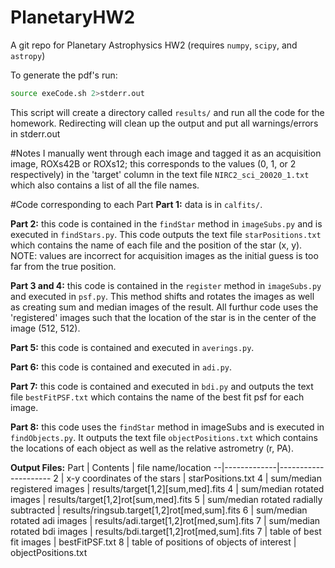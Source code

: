# PlanetaryHW2
A git repo for Planetary Astrophysics HW2 (requires `numpy`, `scipy`, and `astropy`)

To generate the pdf's run:
```bash
source exeCode.sh 2>stderr.out
```
This script will create a directory called `results/` and run all the code for the homework. Redirecting will clean up the output and put all warnings/errors in stderr.out

#Notes
I manually went through each image and tagged it as an acquisition image, ROXs42B or ROXs12; this corresponds to the values (0, 1, or 2 respectively) in the 'target' column in the text file `NIRC2_sci_20020_1.txt` which also contains a list of all the file names. 

#Code corresponding to each Part
**Part 1:** data is in `calfits/`.

**Part 2:** this code is contained in the `findStar` method in `imageSubs.py` and is executed in `findStars.py`. This code outputs the text file `starPositions.txt` which contains the name of each file and the position of the star (x, y). NOTE: values are incorrect for acquisition images as the initial guess is too far from the true position. 

**Part 3 and 4:** this code is contained in the `register` method in `imageSubs.py` and executed in `psf.py`. This method shifts and rotates the images as well as creating sum and median images of the result. All furthur code uses the 'registered' images such that the location of the star is in the center of the image (512, 512).

**Part 5:** this code is contained and executed in `averings.py`.

**Part 6:** this code is contained and executed in `adi.py`.

**Part 7:** this code is contained and executed in `bdi.py` and outputs the text file `bestFitPSF.txt` which contains the name of the best fit psf for each image.

**Part 8:** this code uses the `findStar` method in imageSubs and is executed in `findObjects.py`. It outputs the text file `objectPositions.txt` which contains the locations of each object as well as the relative astrometry (r, PA).

**Output Files:** 
Part | Contents | file name/location
--|-------------|---------------------
2 | x-y coordinates of the stars | starPositions.txt
4 | sum/median registered images | results/target[1,2][sum,med].fits
4 | sum/median rotated images | results/target[1,2]rot[sum,med].fits
5 | sum/median rotated radially subtracted | results/ringsub.target[1,2]rot[med,sum].fits
6 | sum/median rotated adi images | results/adi.target[1,2]rot[med,sum].fits
7 | sum/median rotated bdi images | results/bdi.target[1,2]rot[med,sum].fits
7 | table of best fit images | bestFitPSF.txt
8 | table of positions of objects of interest | objectPositions.txt
